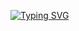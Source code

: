 [![Typing SVG](https://readme-typing-svg.demolab.com/?lines=Hello+i+am+Mikl;Second+line+of+text)](https://git.io/typing-svg)
